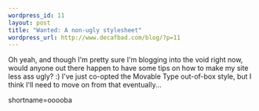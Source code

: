 ```yaml
--- 
wordpress_id: 11
layout: post
title: "Wanted: A non-ugly stylesheet"
wordpress_url: http://www.decafbad.com/blog/?p=11
---
```

Oh yeah, and though I'm pretty sure I'm blogging into the void right now, would anyone out there happen to have some tips on how to make my site less ass ugly? :)  I've just co-opted the Movable Type out-of-box style, but I think I'll need to move on from that eventually...
<!--more-->
shortname=ooooba

